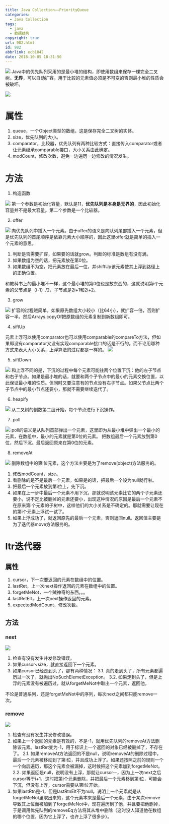 ```yaml
---
title: Java Collection——PriorityQueue
categories:
  - Java Collection
tags:
  - java
  - 数据结构
copyright: true
url: 982.html
id: 982
abbrlink: ecb1842
date: 2018-10-05 18:31:50
---
```


![](https://oss.kherrisan.cn/5e8210e35fb88ecb1fdf30acb61e0c78.png) Java中的优先队列采用的是最小堆的结构，即使用数组来保存一棵完全二叉树。**无界**，可以自动扩容。用于比较的元素值必须是不可变的否则最小堆的性质会被破坏。

<!-- more -->

 ![](https://oss.kherrisan.cn/b969e51cd210f011a3bd6b8062a1e37b.png)

属性
==

1.  queue，一个Object类型的数组，这是保存完全二叉树的实体。
2.  size，优先队列的大小。
3.  comparator，比较器，优先队列有两种比较方式：直接传入comparator或者让元素继承comparable接口，大小关系由此确定。
4.  modCount，修改次数，避免一边遍历一边修改的情况发生。

方法
==

1.  构造函数

![](https://oss.kherrisan.cn/1fe7802e49a2a44c3ef2f4c7c76cfc70.png) 第一个参数是初始化容量，默认是11，**优先队列是本身是无界的**，因此初始化容量并不是最大容量。第二个参数是一个比较器。

2.  offer

![](https://oss.kherrisan.cn/998f055c56e027ba9469f64dfd25a4f5.png) 向优先队列中插入一个元素。由于offer的语义是向队列尾部插入一个元素，但是优先队列的首尾顺序是依靠元素大小顺序的，因此这里offer就是简单的插入一个元素的意思。

1.  判断是否需要扩容，如果要的话就grow。判断的标准是数组有没有满。
2.  如果数组为空的话，把元素放在第0位。
3.  如果数组不为空，把元素放在最后一位，并shiftUp该元素使其上浮到路径上的正确位置。

和教科书上的最小堆不一样，这个最小堆的第0位也是放东西的，这就说明第i个元素的父节点是（i-1）/2，子节点是2i+1和2i+2。

3.  grow

![](https://oss.kherrisan.cn/4cce5cea01ccdf0b5019a76c5a33966f.png) 扩容的过程贼简单，如果原先数组大小较小（比64小），就扩容一倍，否则扩容一半。然后Arrays.copyOf把原数组的元素复制到新数组即可。

4.  siftUp

元素上浮可以使用comparator也可以使用comparable的compareTo方法，但如果即没有comparator又没有实现comparable接口的话是不行的。而不论用哪种方式来表大大小关系，上浮算法的过程都是一样的。 ![](https://oss.kherrisan.cn/cb61a3363ccd546506cb98788c1d7c6a.png)

5.  siftDown

![](https://oss.kherrisan.cn/c41422d0eef4943e049b6eba218cfea9.png) 和上浮不同的是，下沉的过程中每个元素可能往两个位置下沉：他的左子节点和右子节点。如果是最小堆的话，就要和两个子节点中的最小的元素交换位置，以此保证最小堆的性质。但同时又要注意有的节点没有右子节点。如果父节点比两个子节点中的最小节点还要小，那就不需要继续迭代了。

6.  heapify

![](https://oss.kherrisan.cn/fe367d5c7ebba6912b9d555d9509cb1a.png) 从二叉树的倒数第二层开始，每个节点进行下沉操作。

7.  poll

![](https://oss.kherrisan.cn/1f31843643155b3db11d404e15bf4f5b.png) poll的语义是从队列首部弹出一个元素，这里即为从最小堆中弹出一个最小的元素，在数组中，最小的元素就是第0位的元素。 把数组最后一个元素放到第0位，然后下沉。最后返回原来在第0位的元素。

8.  removeAt

![](https://oss.kherrisan.cn/e4578ad3f1c3db8e7fcd0496f258ee49.png) 删除数组中的第i位元素，这个方法主要是为了remove(object)方法服务的。

1.  修改modCount，size。
2.  看删除的是不是最后一个元素，如果是的话，把最后一个设为null就行啦。
3.  把最后一个元素放到第i位上，先下沉。
4.  如果在上一步中最后一个元素不用下沉，那就说明该元素比它的两个子元素还要小，说不定比被删掉的元素还要小，出现这种情况的原因是最后一个元素不在原来第i个元素的子树中，这样他们的大小关系是不确定的。那就需要让现在的第i个元素上浮试一试了。
5.  如果上浮成功了，就返回原先的最后一个元素，否则返回null。返回值主要是为了迭代器move方法服务的。

Itr迭代器
======

属性
--

1.  cursor，下一次要返回的元素在数组中的位置。
2.  lastRet，上一次next操作返回的元素在数组中的位置。
3.  forgetMeNot，一个贼神奇的东西。。。
4.  lastRetElt，上一次next操作返回的元素。
5.  expectedModCount，修改次数。

方法
--

### next

![](https://oss.kherrisan.cn/9bd982b40e903e670d6f727ddd0734ad.png)

1.  检查有没有发生并发修改错误。
2.  如果cursor<size，就直接返回下一个元素。
3.  如果cursor已经走到头了，那有两种情况： 3.1. 真的走到头了，所有元素都遍历过一次了，就抛出NoSuchElemetException。 3.2. 如果走到头了，但是上浮的元素没有被遍历过，就从forgetMeNot中取出一个元素，返回他。

不论是普通系列，还是forgetMeNot中的序列，每次next之间都只能remove一次。

### remove

![](https://oss.kherrisan.cn/59384f64e44c67a6765cfea27c15617a.png)

1.  检查有没有发生并发修改错误。
2.  如果上一个返回的元素是有效的，不是-1，就用优先队列的removeAt方法删除该元素。lastRet变为-1，用于标识上一个返回的对象已经被删掉了，不存在了。 2.1. 如果removeAt方法返回的不是null，说明removeAt的删除过程中，最后一个元素被移动到了第i位，并且成功上浮了。如果还按照之前的规则一个一个向后遍历，那这个元素会被漏掉，这时候把这个元素加到forgetMeNot。 2.2. 如果返回是null，说明没有上浮，那就让cursor--，因为上一次next之后cursor等于i+1，这时把第i个元素删除，并把最后一个元素移到第i位，可能会下沉，但没有上浮，cursor需要从第i位开始。
3.  如果lastRtn是-1，但是lastRtnElt不为null，说明上一个元素就是从forgetMeNot里取出来的，这个元素本来是最后一个元素，由于某次remove导致其上位而被加到了forgetMeNot中，现在遍历到了他，并且要把他删掉，于是调用优先队列的removeEq方法将其从堆中删除（这时没人知道他在数组的哪个位置，因为它上浮了，也许上浮了很多步）。